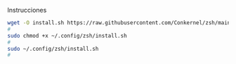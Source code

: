 Instrucciones

``` bash
wget -O install.sh https://raw.githubusercontent.com/Conkernel/zsh/main/install.sh
#
sudo chmod +x ~/.config/zsh/install.sh
#
sudo ~/.config/zsh/install.sh
#
```
